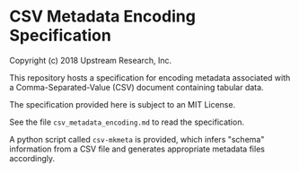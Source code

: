 # CSV Metadata Encoding Specification

Copyright (c) 2018 Upstream Research, Inc.

This repository hosts a specification for encoding metadata associated with a 
Comma-Separated-Value (CSV) document containing tabular data.

The specification provided here is subject to an MIT License.

See the file `csv_metadata_encoding.md` to read the specification.

A python script called `csv-mkmeta` is provided, 
which infers "schema" information from a CSV file and generates
appropriate metadata files accordingly.
